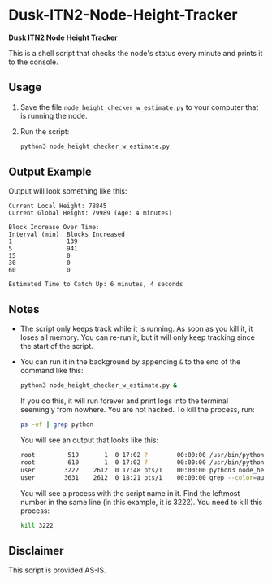 # Dusk-ITN2-Node-Height-Tracker

**Dusk ITN2 Node Height Tracker**

This is a shell script that checks the node's status every minute and prints it to the console.

## Usage

1. Save the file `node_height_checker_w_estimate.py` to your computer that is running the node.

2. Run the script:
    ```bash
    python3 node_height_checker_w_estimate.py
    ```

## Output Example

Output will look something like this:


```
Current Local Height: 78845
Current Global Height: 79989 (Age: 4 minutes)

Block Increase Over Time:
Interval (min)  Blocks Increased
1               139
5               941
15              0
30              0
60              0

Estimated Time to Catch Up: 6 minutes, 4 seconds
```


## Notes

- The script only keeps track while it is running. As soon as you kill it, it loses all memory. You can re-run it, but it will only keep tracking since the start of the script.

- You can run it in the background by appending `&` to the end of the command like this:
    ```bash
    python3 node_height_checker_w_estimate.py &
    ```

    If you do this, it will run forever and print logs into the terminal seemingly from nowhere. You are not hacked. To kill the process, run:
    ```bash
    ps -ef | grep python
    ```

    You will see an output that looks like this:
    ```bash
    root         519       1  0 17:02 ?        00:00:00 /usr/bin/python3 /usr/bin/networkd-dispatcher --run-s
    root         610       1  0 17:02 ?        00:00:00 /usr/bin/python3 /usr/share/unattended-upgrades/unatt
    user        3222    2612  0 17:48 pts/1    00:00:00 python3 node_height_checker_w_estimate.py
    user        3631    2612  0 18:21 pts/1    00:00:00 grep --color=auto python

    ```

    You will see a process with the script name in it. Find the leftmost number in the same line (in this example, it is 3222). You need to kill this process:
    ```bash
    kill 3222
    ```

## Disclaimer

This script is provided AS-IS.
